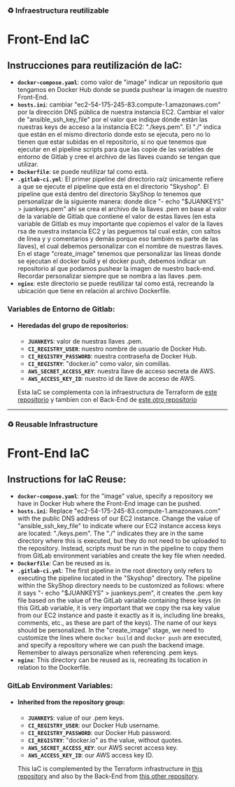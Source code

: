 ### ♻ Infraestructura reutilizable
# Front-End IaC

## Instrucciones para reutilización de IaC:

- **`docker-compose.yaml`**: como valor de "image" indicar un repositorio que tengamos en Docker Hub donde se pueda pushear la imagen de nuestro Front-End.
- **`hosts.ini`**: cambiar "ec2-54-175-245-83.compute-1.amazonaws.com" por la dirección DNS pública de nuestra instancia EC2. Cambiar el valor de "ansible_ssh_key_file" por el valor que indique dónde están las nuestras keys de acceso a la instancia EC2: "./keys.pem". El "./" indica que están en el mismo directorio donde esto se ejecuta, pero no lo tienen que estar subidas en el repositorio, si no que tenemos que ejecutar en el pipeline scripts para que las copie de las variables de entorno de Gitlab y cree el archivo de las llaves cuando se tengan que utilizar.
- **`Dockerfile`**: se puede reutilizar tal como está.
- **`.gitlab-ci.yml`**: El primer pipeline del directorio raíz únicamente refiere a que se ejecute el pipeline que está en el directorio "Skyshop". El pipeline que está dentro del directorio SkyShop lo tenemos que personalizar de la siguiente manera: donde dice "- echo "$JUANKEYS" > juankeys.pem" ahí se crea el archivo de la llaves .pem en base al valor de la variable de Gitlab que contiene el valor de estas llaves (en esta variable de Gitlab es muy importante que copiemos el valor de la llaves rsa de nuestra instancia EC2 y las peguemos tal cual están, con saltos de línea y y comentarios y demás porque eso también es parte de las llaves), el cual debemos personalizar con el nombre de nuestras llaves. En el stage "create_image" tenemos que personalizar las líneas donde se ejecutan el docker build y el docker push, debemos indicar un repositorio al que podamos pushear la imagen de nuestro back-end. Recordar personalizar siempre que se nombra a las llaves .pem.
- **`nginx`**: este directorio se puede reutilizar tal como está, recreando la ubicación que tiene en relación al archivo Dockerfile.

### Variables de Entorno de Gitlab:

- #### Heredadas del grupo de repositorios:
  - **`JUANKEYS`**: valor de nuestras llaves .pem. 
  - **`CI_REGISTRY_USER`**: nuestro nombre de usuario de Docker Hub.
  - **`CI_REGISTRY_PASSWORD`**: nuestra contraseña de Docker Hub.
  - **`CI_REGISTRY`**: "docker.io" como valor, sin comillas. 
  - **`AWS_SECRET_ACCESS_KEY`**: nuestra llave de acceso secreta de AWS.
  - **`AWS_ACCESS_KEY_ID`**: nuestro id de llave de acceso de AWS.

  Esta IaC se complementa con la infraestructura de Terraform de [este repositorio](https://github.com/juancruzmarzetti/full-aws-iac) y tambíen con el Back-End de [este otro repositorio](https://github.com/juancruzmarzetti/java-spring-iac-aws)

---

### ♻ Reusable Infrastructure
# Front-End IaC

## Instructions for IaC Reuse:

- **`docker-compose.yaml`**: for the "image" value, specify a repository we have in Docker Hub where the Front-End image can be pushed.
- **`hosts.ini`**: Replace "ec2-54-175-245-83.compute-1.amazonaws.com" with the public DNS address of our EC2 instance. Change the value of "ansible_ssh_key_file" to indicate where our EC2 instance access keys are located: "./keys.pem". The "./" indicates they are in the same directory where this is executed, but they do not need to be uploaded to the repository. Instead, scripts must be run in the pipeline to copy them from GitLab environment variables and create the key file when needed.
- **`Dockerfile`**: Can be reused as is.
- **`.gitlab-ci.yml`**: The first pipeline in the root directory only refers to executing the pipeline located in the "Skyshop" directory. The pipeline within the SkyShop directory needs to be customized as follows: where it says "- echo "$JUANKEYS" > juankeys.pem", it creates the .pem key file based on the value of the GitLab variable containing these keys (in this GitLab variable, it is very important that we copy the rsa key value from our EC2 instance and paste it exactly as it is, including line breaks, comments, etc., as these are part of the keys). The name of our keys should be personalized. In the "create_image" stage, we need to customize the lines where `docker build` and `docker push` are executed, and specify a repository where we can push the backend image. Remember to always personalize when referencing .pem keys.
- **`nginx`**: This directory can be reused as is, recreating its location in relation to the Dockerfile.

### GitLab Environment Variables:

- #### Inherited from the repository group:
  - **`JUANKEYS`**: value of our .pem keys. 
  - **`CI_REGISTRY_USER`**: our Docker Hub username.
  - **`CI_REGISTRY_PASSWORD`**: our Docker Hub password.
  - **`CI_REGISTRY`**: "docker.io" as the value, without quotes.
  - **`AWS_SECRET_ACCESS_KEY`**: our AWS secret access key.
  - **`AWS_ACCESS_KEY_ID`**: our AWS access key ID.

  This IaC is complemented by the Terraform infrastructure in [this repository](https://github.com/juancruzmarzetti/full-aws-iac) and also by the Back-End from [this other repository](https://github.com/juancruzmarzetti/java-spring-iac-aws).
